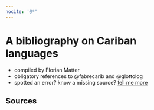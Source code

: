 ```yaml
---
nocite: '@*'
---
```


# A bibliography on Cariban languages

* compiled by Florian Matter
* obligatory references to @fabrecarib and @glottolog
* spotted an error? know a missing source? [tell me more](https://github.com/karipona/meta/issues/new)

## Sources